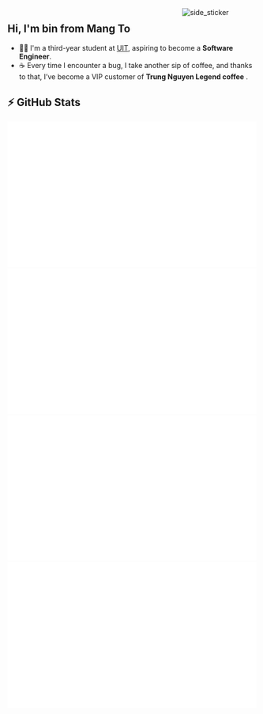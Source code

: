 <img align="right" width="150px" alt="side_sticker" src="https://media.giphy.com/media/h2MouomJFCpMfWVfUj/giphy.gif" />

## Hi, I'm bin from Mang To
- 👨‍🎓 I'm a third-year student at [UIT](https://vi.wikipedia.org/wiki/Tr%C6%B0%E1%BB%9Dng_%C4%90%E1%BA%A1i_h%E1%BB%8Dc_C%C3%B4ng_ngh%E1%BB%87_Th%C3%B4ng_tin,_%C4%90%E1%BA%A1i_h%E1%BB%8Dc_Qu%E1%BB%91c_gia_Th%C3%A0nh_ph%E1%BB%91_H%E1%BB%93_Ch%C3%AD_Minh), aspiring to become a **Software Engineer**. 
- ☕ Every time I encounter a bug, I take another sip of coffee, and thanks to that, I’ve become a VIP customer of **Trung Nguyen Legend coffee** .


## :zap: GitHub Stats
<p align="center">
  <img src='https://github.com/Vo-Dinh-Quan/GitHub-Stats-Visualization/blob/master/generated/overview.svg#gh-dark-mode-only'>
  <img src='https://github.com/Vo-Dinh-Quan/GitHub-Stats-Visualization/blob/master/generated/languages.svg#gh-dark-mode-only'>
    <img src='https://github.com/Vo-Dinh-Quan/GitHub-Stats-Visualization/blob/master/generated/overview.svg#gh-light-mode-only'>
  <img src='https://github.com/Vo-Dinh-Quan/GitHub-Stats-Visualization/blob/master/generated/languages.svg#gh-light-mode-only'>
</p>
